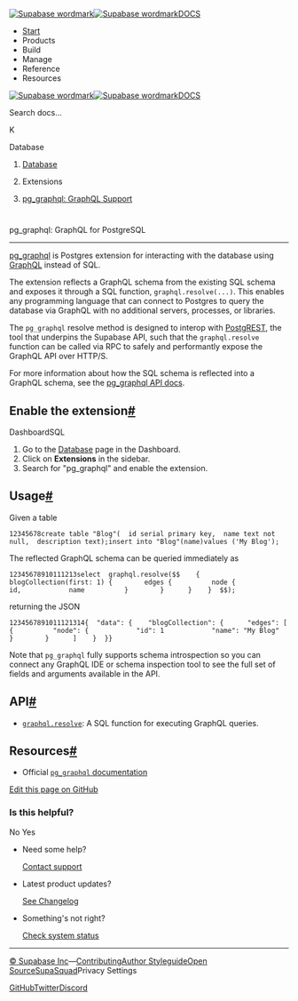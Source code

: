 [![Supabase wordmark](https://supabase.com/docs/_next/image?url=%2Fdocs%2Fsupabase-dark.svg&w=256&q=75&dpl=dpl_5BYG5BkQhU19GEfZfhcgAbeGcRQo)![Supabase wordmark](https://supabase.com/docs/_next/image?url=%2Fdocs%2Fsupabase-light.svg&w=256&q=75&dpl=dpl_5BYG5BkQhU19GEfZfhcgAbeGcRQo)DOCS](https://supabase.com/docs)

-   [Start](https://supabase.com/docs/guides/getting-started)
-   Products
-   Build
-   Manage
-   Reference
-   Resources

[![Supabase wordmark](https://supabase.com/docs/_next/image?url=%2Fdocs%2Fsupabase-dark.svg&w=256&q=75&dpl=dpl_5BYG5BkQhU19GEfZfhcgAbeGcRQo)![Supabase wordmark](https://supabase.com/docs/_next/image?url=%2Fdocs%2Fsupabase-light.svg&w=256&q=75&dpl=dpl_5BYG5BkQhU19GEfZfhcgAbeGcRQo)DOCS](https://supabase.com/docs)

Search docs...

K

Database

1.  [Database](https://supabase.com/docs/guides/database/overview)

3.  Extensions

5.  [pg\_graphql: GraphQL Support](https://supabase.com/docs/guides/database/extensions/pg_graphql)

# 

pg\_graphql: GraphQL for PostgreSQL

* * *

[pg\_graphql](https://supabase.github.io/pg_graphql/) is Postgres extension for interacting with the database using [GraphQL](https://graphql.org) instead of SQL.

The extension reflects a GraphQL schema from the existing SQL schema and exposes it through a SQL function, `graphql.resolve(...)`. This enables any programming language that can connect to Postgres to query the database via GraphQL with no additional servers, processes, or libraries.

The `pg_graphql` resolve method is designed to interop with [PostgREST](https://postgrest.org/en/stable/index.html), the tool that underpins the Supabase API, such that the `graphql.resolve` function can be called via RPC to safely and performantly expose the GraphQL API over HTTP/S.

For more information about how the SQL schema is reflected into a GraphQL schema, see the [pg\_graphql API docs](https://supabase.github.io/pg_graphql/api/).

## Enable the extension[#](#enable-the-extension)

DashboardSQL

1.  Go to the [Database](https://supabase.com/dashboard/project/_/database/tables) page in the Dashboard.
2.  Click on **Extensions** in the sidebar.
3.  Search for "pg\_graphql" and enable the extension.

## Usage[#](#usage)

Given a table

```
12345678create table "Blog"(  id serial primary key,  name text not null,  description text);insert into "Blog"(name)values ('My Blog');
```

The reflected GraphQL schema can be queried immediately as

```
12345678910111213select  graphql.resolve($$    {      blogCollection(first: 1) {        edges {          node {            id,            name          }        }      }    }  $$);
```

returning the JSON

```
1234567891011121314{  "data": {    "blogCollection": {      "edges": [        {          "node": {            "id": 1            "name": "My Blog"          }        }      ]    }  }}
```

Note that `pg_graphql` fully supports schema introspection so you can connect any GraphQL IDE or schema inspection tool to see the full set of fields and arguments available in the API.

## API[#](#api)

-   [`graphql.resolve`](https://supabase.github.io/pg_graphql/sql_interface/): A SQL function for executing GraphQL queries.

## Resources[#](#resources)

-   Official [`pg_graphql` documentation](https://github.com/supabase/pg_graphql)

[Edit this page on GitHub](https://github.com/supabase/supabase/blob/master/apps/docs/content/guides/database/extensions/pg_graphql.mdx)

### Is this helpful?

No Yes

-   Need some help?
    
    [Contact support](https://supabase.com/support)
-   Latest product updates?
    
    [See Changelog](https://supabase.com/changelog)
-   Something's not right?
    
    [Check system status](https://status.supabase.com/)

* * *

[© Supabase Inc](https://supabase.com/)—[Contributing](https://github.com/supabase/supabase/blob/master/apps/docs/DEVELOPERS.md)[Author Styleguide](https://github.com/supabase/supabase/blob/master/apps/docs/CONTRIBUTING.md)[Open Source](https://supabase.com/open-source)[SupaSquad](https://supabase.com/supasquad)Privacy Settings

[GitHub](https://github.com/supabase/supabase)[Twitter](https://twitter.com/supabase)[Discord](https://discord.supabase.com/)